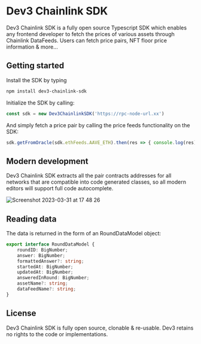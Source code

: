 # Dev3 Chainlink SDK

Dev3 Chainlink SDK is a fully open source Typescript SDK which enables any frontend developer to fetch the prices of various assets through Chainlink DataFeeds.
Users can fetch price pairs, NFT floor price information & more...

## Getting started

Install the SDK by typing 

```bash
npm install dev3-chainlink-sdk
```

Initialize the SDK by calling:

```ts
const sdk = new Dev3ChainlinkSDK('https://rpc-node-url.xx')
```

And simply fetch a price pair by calling the price feeds functionality on the SDK:

```ts
sdk.getFromOracle(sdk.ethFeeds.AAVE_ETH).then(res => { console.log(res) })
```

## Modern development

Dev3 Chainlink SDK extracts all the pair contracts addresses for all networks that are compatible into code generated classes, so all 
modern editors will support full code autocomplete.

![Screenshot 2023-03-31 at 17 48 26](https://user-images.githubusercontent.com/42938691/229169473-409e6fec-d183-416c-b0b3-db12f34fcf3c.png)

## Reading data

The data is returned in the form of an RoundDataModel object:

```ts
export interface RoundDataModel {
    roundID: BigNumber;
    answer: BigNumber;
    formattedAnswer?: string;
    startedAt: BigNumber;
    updatedAt: BigNumber;
    answeredInRound: BigNumber;
    assetName?: string;
    dataFeedName?: string;
}
```

## License

Dev3 Chainlink SDK is fully open source, clonable & re-usable. Dev3 retains no rights to the code or implementations. 
